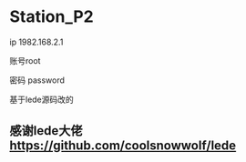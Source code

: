 # Station_P2
ip 1982.168.2.1

账号root

密码 password

基于lede源码改的

## 感谢lede大佬 https://github.com/coolsnowwolf/lede

